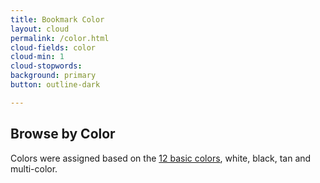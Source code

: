 ```yaml
---
title: Bookmark Color
layout: cloud
permalink: /color.html
cloud-fields: color
cloud-min: 1
cloud-stopwords:
background: primary
button: outline-dark

---
```


## Browse by Color
Colors were assigned based on the [12 basic colors](https://www.usability.gov/how-to-and-tools/methods/color-basics.html#:~:text=Three%20Primary%20Colors%20(Ps)%3A,a%20primary%20with%20a%20secondary), white, black, tan and multi-color.
